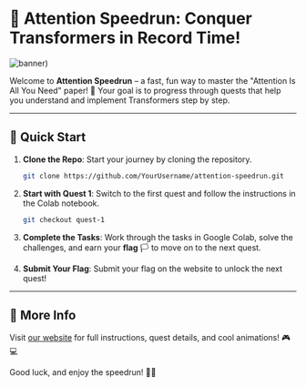# 🚀 Attention Speedrun: Conquer Transformers in Record Time!

![banner]([https://github.com/antonemking/speedrun-attention/blob/main/attention-banner.jpeg](https://github.com/antonemking/speedrun-attention/blob/main/attention-banner.jpeg?raw=true)))

Welcome to **Attention Speedrun** – a fast, fun way to master the "Attention Is All You Need" paper! 🌟 Your goal is to progress through quests that help you understand and implement Transformers step by step.

---

## 🏁 Quick Start

1. **Clone the Repo**: Start your journey by cloning the repository.
    ```bash
    git clone https://github.com/YourUsername/attention-speedrun.git
    ```

2. **Start with Quest 1**: Switch to the first quest and follow the instructions in the Colab notebook.
    ```bash
    git checkout quest-1
    ```

3. **Complete the Tasks**: Work through the tasks in Google Colab, solve the challenges, and earn your **flag** 🏳️ to move on to the next quest.

4. **Submit Your Flag**: Submit your flag on the website to unlock the next quest!

---

## 📖 More Info

Visit [our website](https://linktowebsite.com) for full instructions, quest details, and cool animations! 🎮💻

Good luck, and enjoy the speedrun! 🚀✨
